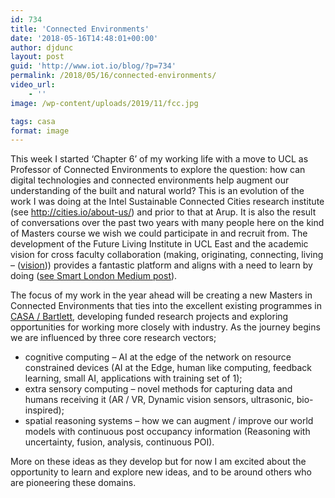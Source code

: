 ```yaml
---
id: 734
title: 'Connected Environments'
date: '2018-05-16T14:48:01+00:00'
author: djdunc
layout: post
guid: 'http://www.iot.io/blog/?p=734'
permalink: /2018/05/16/connected-environments/
video_url:
    - ''
image: /wp-content/uploads/2019/11/fcc.jpg

tags: casa
format: image
---
```


This week I started ‘Chapter 6’ of my working life with a move to UCL as Professor of Connected Environments to explore the question: how can digital technologies and connected environments help augment our understanding of the built and natural world? This is an evolution of the work I was doing at the Intel Sustainable Connected Cities research institute (see <http://cities.io/about-us/>) and prior to that at Arup. It is also the result of conversations over the past two years with many people here on the kind of Masters course we wish we could participate in and recruit from. The development of the Future Living Institute in UCL East and the academic vision for cross faculty collaboration (making, originating, connecting, living – ([vision](http://www.ucl.ac.uk/ucl-east/academic_vision/themes-and-shared-vision))) provides a fantastic platform and aligns with a need to learn by doing ([see Smart London Medium post](https://medium.com/@SmartLondon/do-living-labs-facilitate-city-wide-collaboration-and-innovation-b112f67a0475)).

The focus of my work in the year ahead will be creating a new Masters in Connected Environments that ties into the excellent existing programmes in [CASA / Bartlett](https://www.ucl.ac.uk/bartlett/casa/programmes>), developing funded research projects and exploring opportunities for working more closely with industry. As the journey begins we are influenced by three core research vectors;

- cognitive computing – AI at the edge of the network on resource constrained devices (AI at the Edge, human like computing, feedback learning, small AI, applications with training set of 1);
- extra sensory computing – novel methods for capturing data and humans receiving it (AR / VR, Dynamic vision sensors, ultrasonic, bio-inspired);
- spatial reasoning systems – how we can augment / improve our world models with continuous post occupancy information (Reasoning with uncertainty, fusion, analysis, continuous POI).

More on these ideas as they develop but for now I am excited about the opportunity to learn and explore new ideas, and to be around others who are pioneering these domains.